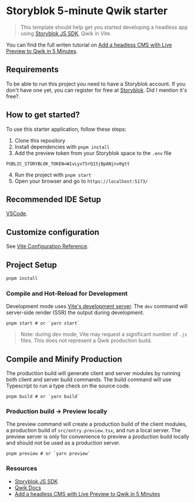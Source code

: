 # Storyblok 5-minute Qwik starter

> This template should help get you started developing a headless app using [Storyblok JS SDK](https://github.com/storyblok/storyblok-js), Qwik in Vite.

You can find the full writen tutorial on [Add a headless CMS with Live Preview to Qwik in 5 Minutes](https://www.storyblok.com/tp/add-a-headless-cms-with-live-preview-to-qwik-in-5-minutes).

## Requirements

To be able to run this project you need to have a Storyblok account. If you don't have one yet, you can register for free at [Storyblok](https://www.storyblok.com/). Did I mention it's free?.

## How to get started?

To use this starter application, follow these steps:

1. Clone this repository
2. Install dependencies with `pnpm install`
3. Add the preview token from your Storyblok space to the `.env` file

```
PUBLIC_STORYBLOK_TOKEN=W1vLyxT5rQ15jBpANjnv0gtt
```

4. Run the project with `pnpm start`
5. Open your browser and go to `https://localhost:5173/`

## Recommended IDE Setup

[VSCode](https://code.visualstudio.com/).

## Customize configuration

See [Vite Configuration Reference](https://vitejs.dev/config/).

## Project Setup

```sh
pnpm install
```

### Compile and Hot-Reload for Development

Development mode uses [Vite's development server](https://vitejs.dev/). The `dev` command will server-side render (SSR) the output during development.

```shell
pnpm start # or `yarn start`
```

> Note: during dev mode, Vite may request a significant number of `.js` files. This does not represent a Qwik production build.

## Compile and Minify Production

The production build will generate client and server modules by running both client and server build commands. The build command will use Typescript to run a type check on the source code.

```shell
pnpm build # or `yarn build`
```

### Production build -> Preview locally

The preview command will create a production build of the client modules, a production build of `src/entry.preview.tsx`, and run a local server. The preview server is only for convenience to preview a production build locally and should not be used as a production server.

```shell
pnpm preview # or `yarn preview`
```

### Resources

- [Storyblok JS SDK](https://github.com/storyblok/storyblok-js)
- [Qwik Docs](https://qwik.builder.io/)
- [Add a headless CMS with Live Preview to Qwik in 5 Minutes](https://www.storyblok.com/tp/add-a-headless-cms-with-live-preview-to-qwik-in-5-minutes)
